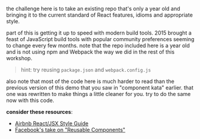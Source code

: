 the challenge here is to take an existing repo that's only a year old and bringing it to the current standard of React features, idioms and appropriate style.

part of this is getting it up to speed with modern build tools.  2015 brought a feast of JavaScript build tools with popular community preferences seeming to change every few months.  note that the repo included here is a year old and is not using npm and Webpack the way we did in the rest of this workshop.  

> hint: try reusing `package.json` and `webpack.config.js`

also note that most of the code here is much harder to read than the previous version of this demo that you saw in "component kata" earlier.  that one was rewritten to make things a little cleaner for you.  try to do the same now with this code.


**consider these resources**:

- [Airbnb React/JSX Style Guide](https://github.com/airbnb/javascript/tree/master/react)
- [Facebook's take on "Reusable Components"](https://facebook.github.io/react/docs/reusable-components.html)
